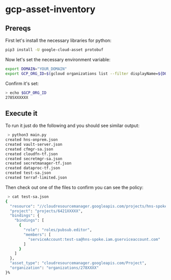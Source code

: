 # gcp-asset-inventory

## Prereqs
First let's install the necessary libraries for python:

```bash
pip3 install -U google-cloud-asset protobuf
```

Now let's set the necessary environment variable:

```bash
export DOMAIN="YOUR_DOMAIN"
export GCP_ORG_ID=$(gcloud organizations list --filter displayName=${DOMAIN} --format 'value(name)')
```

Confirm it's set:

```bash
> echo $GCP_ORG_ID
2785XXXXXX
```

## Execute it
To run it just do the following and you should see similar output:

```bash
 > python3 main.py
created hns-onprem.json
created vault-server.json
created cfmgr-sa.json
created cloudfn-tf.json
created secretmgr-sa.json
created secretmanager-tf.json
created dataproc-tf.json
created test-sa.json
created terraf-limited.json
```

Then check out one of the files to confirm you can see the policy:

```bash
 > cat test-sa.json
{
  "resource": "//cloudresourcemanager.googleapis.com/projects/hns-spoke",
  "project": "projects/6421XXXXX",
  "bindings": {
    "bindings": [
      {
        "role": "roles/pubsub.editor",
        "members": [
          "serviceAccount:test-sa@hns-spoke.iam.gserviceaccount.com"
        ]
      }
    ]
  },
  "asset_type": "cloudresourcemanager.googleapis.com/Project",
  "organization": "organizations/278XXXX"
}%
```